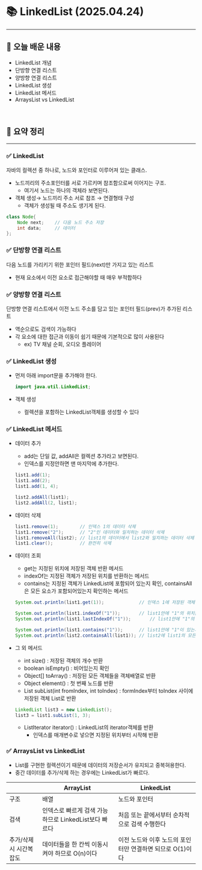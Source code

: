 # 📚 LinkedList (2025.04.24)
___

## 🌟 오늘 배운 내용
- LinkedList 개념
- 단방향 연결 리스트
- 양방향 연결 리스트
- LinkedList 생성
- LinkedList 메서드
- ArraysList vs LinkedList 

<br/>

## 🔎 요약 정리

___

### ✅ LinkedList 

자바의 컬렉션 중 하나로, 노드와 포인터로 이루어져 있는 클래스.

- 노드끼리의 주소포인터를 서로 가르키며 참조함으로써 이어지는 구조.
    - 여기서 노드는 하나의 객체라 보면된다.
- 객체 생성→ 노드끼리 주소 서로 참조 → 연결형태 구성
    - 객체가 생성될 때 주소도 생기게 된다.

```java
class Node{
	Node next;    // 다음 노드 주소 저장
	int data;     // 데이터
};
```




### ✅ 단방향 연결 리스트

다음 노드를 가리키기 위한 포인터 필드(next)만 가지고 있는 리스트
- 현재 요소에서 이전 요소로 접근해야할 때 매우 부적합하다



### ✅ 양방향 연결 리스트

단방향 연결 리스트에서 이전 노드 주소를 담고 있는 포인터 필드(prev)가 추가된 리스트
- 역순으로도 검색이 가능하다
- 각 요소에 대한 접근과 이동이 쉽기 때문에 기본적으로 많이 사용된다
    - ex) TV 채널 순회, 오디오 플레이어



### ✅ LinkedList 생성

- 먼저 아래 import문을 추가해야 한다.
    ```java
    import java.util.LinkedList;
    ```

- 객체 생성
    - 컬렉션을 포함하는 LinkedList객체를 생성할 수 있다



### ✅ LinkedList 메서드

- 데이터 추가
    - add는 단일 값, addAll은 컬렉션 추가라고 보면된다.
    - 인덱스를 지정안하면 맨 마지막에 추가한다.

    ```java
    list1.add(1);
    list1.add(2);
    list1.add(1, 4);
    
    list2.addAll(list1);
    list2.addAll(2, list1);
    ```

- 데이터 삭제

    ```java
    list1.remove(1);        // 인덱스 1의 데이터 삭제
    list1.remove("2");      // "2"인 데이터와 일치하는 데이터 삭제
    list1.removeAll(list2); // list1의 데이터에서 list2와 일치하는 데이터 삭제
    list1.clear();          // 완전히 삭제
    ```

- 데이터 조회
    - get는 지정된 위치에 저장된 객체 반환 메서드
    - indexOf는 지정된 객체가 저장된 위치를 반환하는 메서드
    - contains는 지정된 객체가 LinkedList에 포함되어 있는지 확인, containsAll은 모든 요소가 포함되어있는지 확인하는 메서드

    ```java
    System.out.println(list1.get(1));             // 인덱스 1에 저장된 객체 반환
    
    System.out.println(list1.indexOf("1"));       // list1안에 "1"의 위치를 반환한다.(앞에서부터 검색)
    System.out.println(list1.lastIndexOf("1"));       // list1안에 "1"의 위치를 반환한다.(뒤에서부터 검색)
    
    System.out.println(list1.contains("1"));      // list1안에 "1"이 있는지 확인
    System.out.println(list2.containsAll(list1)); // list2에 list1의 모든 노드가 포함되어 있는지 확인
    ```


- 그 외 메서드
    - int size() : 저장된 객체의 개수 반환
    - boolean isEmpty() : 비어있는지 확인
    - Object[] toArray() : 저장된 모든 객체들을 객체배열로 반환
    - Object element() : 첫 번째 노드를 반환
    - List subList(int fromIndex, int toIndex) : formIndex부터 toIndex 사이에 저장된 객체 List로 반환

    ```java
    LinkedList list3 = new LinkedList();
    list3 = list1.subList(1, 3);
    ```

    - ListIterator iterator() : LinkedList의 iterator객체를 반환
        - 인덱스를 매개변수로 넣으면 지정된 위치부터 시작해 반환



### ✅ ArraysList vs LinkedList

- List를 구현한 컬렉션이기 때문에 데이터의 저장순서가 유지되고 중복혀용한다.
- 중간 데이터를 추가/삭제 하는 경우에는 LinkedList가 빠르다.

|  | ArrayList | LinkedList |
| --- | --- | --- |
| 구조 | 배열 | 노드와 포인터 |
| 검색 | 인덱스로 빠르게 검색 가능하므로 LinkedList보다 빠르다 | 처음 또는 끝에서부터 순차적으로 검색 수행한다 |
| 추가/삭제 시 시간복잡도 | 데이터들을 한 칸씩 이동시켜야 하므로 O(n)이다 | 이전 노드와 이후 노드의 포인터만 연결하면 되므로 O(1)이다 |